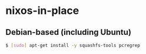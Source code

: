 # nixos-in-place

## Debian-based (including Ubuntu)
```bash
$ [sudo] apt-get install -y squashfs-tools pcregrep
```

